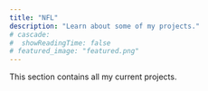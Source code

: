 ```yaml
---
title: "NFL"
description: "Learn about some of my projects."
# cascade:
#  showReadingTime: false  
# featured_image: "featured.png"  
---
```

This section contains all my current projects.
